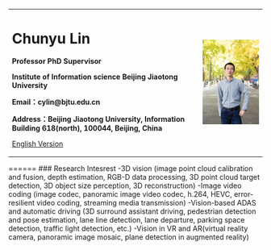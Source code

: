 <div>
<table border="0">
  <tr>
    <td width="75%">
      <h1>Chunyu Lin</h1>
      <p><b>Professor PhD Supervisor </b></p>
      <p><b>Institute of Information science Beijing Jiaotong University</b></p>
      <p><b>Email：cylin@bjtu.edu.cn</b></p>
      <p><b>Address：Beijing Jiaotong University, Information Building 618(north), 100044, Beijing, China</b></p>
      <p><a href="/index.html">English Version</a></p>
    </td>
    <td width="35%">
      <img src="./lin2.jpg" width="100%">
    </td>
  </tr>
</table>
</div>
======
### Research Intesrest
-3D vision (image point cloud calibration and fusion, depth estimation, RGB-D data processing, 3D point cloud target detection, 3D object size perception, 3D reconstruction)
-Image video coding (image codec, panoramic image video codec, h.264, HEVC, error-resilient video coding, streaming media transmission)
-Vision-based ADAS and automatic driving (3D surround assistant driving, pedestrian detection and pose estimation, lane line detection, lane departure, parking space detection, traffic light detection, etc.)
-Vision in VR and AR(virtual reality camera, panoramic image mosaic, plane detection in augmented reality)

